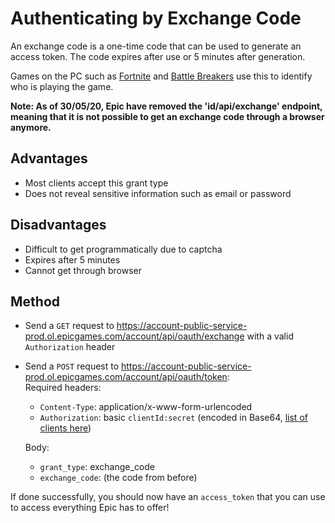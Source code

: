# Authenticating by Exchange Code
An exchange code is a one-time code that can be used to generate an access token. The code expires after use or 5 minutes after generation.

Games on the PC such as [Fortnite](https://fortnite.com) and [Battle Breakers](https://www.epicgames.com/battlebreakers/en-US/home) use this to identify who is playing the game.

**Note: As of 30/05/20, Epic have removed the 'id/api/exchange' endpoint, meaning that it is not possible to get an exchange code through a browser anymore.**

## Advantages
- Most clients accept this grant type
- Does not reveal sensitive information such as email or password

## Disadvantages
- Difficult to get programmatically due to captcha
- Expires after 5 minutes
- Cannot get through browser

## Method
- Send a `GET` request to https://account-public-service-prod.ol.epicgames.com/account/api/oauth/exchange with a valid `Authorization` header
- Send a `POST` request to https://account-public-service-prod.ol.epicgames.com/account/api/oauth/token:    
  Required headers:
  - `Content-Type`: application/x-www-form-urlencoded
  - `Authorization`: basic `clientId:secret` (encoded in Base64, [list of clients here](https://github.com/HyperionCSharp/EpicGamesAPIDocs/blob/main/docs/auth/auth_clients.md))    
  
  Body:
  - `grant_type`: exchange_code
  - `exchange_code`: (the code from before)
  
If done successfully, you should now have an `access_token` that you can use to access everything Epic has to offer!
